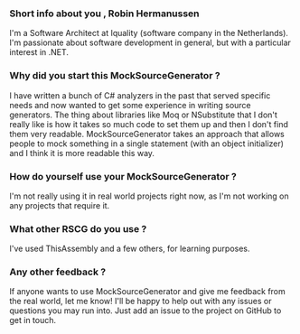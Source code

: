
###  Short info about you , Robin Hermanussen

I'm a Software Architect at Iquality (software company in the Netherlands). I'm passionate about software development in general, but with a particular interest in .NET.

###  Why did you start this MockSourceGenerator ?
I have written a bunch of C# analyzers in the past that served specific needs and now wanted to get some experience in writing source generators. The thing about libraries like Moq or NSubstitute that I don't really like is how it takes so much code to set them up and then I don't find them very readable. MockSourceGenerator takes an approach that allows people to mock something in a single statement (with an object initializer) and I think it is more readable this way.

###  How do yourself use your MockSourceGenerator ?
I'm not really using it in real world projects right now, as I'm not working on any projects that require it.

###  What other RSCG do you use ?
I've used ThisAssembly and a few others, for learning purposes.

###  Any other feedback ?
If anyone wants to use MockSourceGenerator and give me feedback from the real world, let me know! I'll be happy to help out with any issues or questions you may run into. Just add an issue to the project on GitHub to get in touch.

